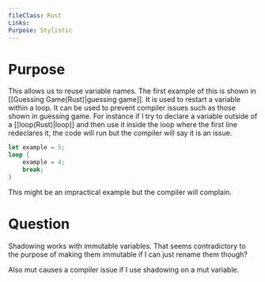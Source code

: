 ```yaml
---
fileClass: Rust
Links: 
Purpose: Stylistic
---
```

# Purpose
This allows us to reuse variable names. The first example of this is shown in [[Guessing Game(Rust)|guessing game]].  It is used to restart a variable within a loop. It can be used to prevent compiler issues such as those shown in guessing game. For instance if I try to declare a variable outside of a [[loop(Rust)|loop]] and then use it inside the loop where the first line redeclares it, the code will run but the compiler will say it is an issue.

```Rust
let example = 5;
loop {
    example = 4;
    break;
}
```
This might be an impractical example but the compiler will complain.

# Question

Shadowing works with immutable variables. That seems contradictory to the purpose of making them immutable if I can just rename them though?

Also mut causes a compiler issue if I use shadowing on a mut variable.





